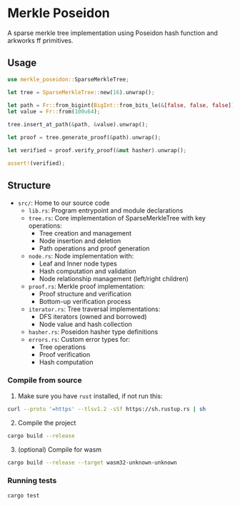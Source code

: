 # Merkle Poseidon
A sparse merkle tree implementation using Poseidon hash function and arkworks ff primitives.

## Usage

```rust
use merkle_poseidon::SparseMerkleTree;

let tree = SparseMerkleTree::new(16).unwrap();

let path = Fr::from_bigint(BigInt::from_bits_le(&[false, false, false])).unwrap();
let value = Fr::from(100u64);

tree.insert_at_path(&path, &value).unwrap();

let proof = tree.generate_proof(&path).unwrap();

let verified = proof.verify_proof(&mut hasher).unwrap();

assert!(verified);
```

## Structure
- `src/`: Home to our source code
  - `lib.rs`: Program entrypoint and module declarations
  - `tree.rs`: Core implementation of SparseMerkleTree with key operations:
    - Tree creation and management
    - Node insertion and deletion
    - Path operations and proof generation
  - `node.rs`: Node implementation with:
    - Leaf and Inner node types
    - Hash computation and validation
    - Node relationship management (left/right children)
  - `proof.rs`: Merkle proof implementation:
    - Proof structure and verification
    - Bottom-up verification process
  - `iterator.rs`: Tree traversal implementations:
    - DFS iterators (owned and borrowed)
    - Node value and hash collection
  - `hasher.rs`: Poseidon hasher type definitions
  - `errors.rs`: Custom error types for:
    - Tree operations
    - Proof verification
    - Hash computation


### Compile from source

1. Make sure you have `rust` installed, if not run this:

```bash
curl --proto '=https' --tlsv1.2 -sSf https://sh.rustup.rs | sh
```

2. Compile the project

```bash
cargo build --release
```

3. (optional) Compile for wasm

```bash
cargo build --release --target wasm32-unknown-unknown
```

### Running tests

```bash
cargo test
```

